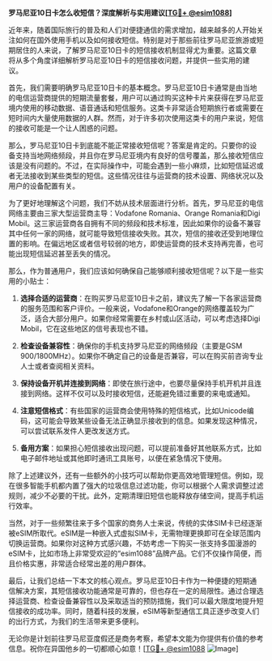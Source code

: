 **罗马尼亚10日卡怎么收短信？深度解析与实用建议[[TG💪+ @esim1088](https://t.me/s/esim1088)]**

近年来，随着国际旅行的普及和人们对便捷通信的需求增加，越来越多的人开始关注如何在国外使用手机以及如何接收短信。特别是对于那些前往罗马尼亚旅游或短期居住的人来说，了解罗马尼亚10日卡的短信接收机制显得尤为重要。这篇文章将从多个角度详细解析罗马尼亚10日卡的短信接收问题，并提供一些实用的建议。

首先，我们需要明确罗马尼亚10日卡的基本概念。罗马尼亚10日卡通常是由当地的电信运营商提供的短期流量套餐，用户可以通过购买这种卡片来获得在罗马尼亚境内使用的移动数据、语音通话和短信服务。这类卡非常适合短期旅行者或需要在短时间内大量使用数据的人群。然而，对于许多初次使用这类卡的用户来说，短信的接收可能是一个让人困惑的问题。

那么，罗马尼亚10日卡到底能不能正常接收短信呢？答案是肯定的。只要你的设备支持当地网络频段，并且你在罗马尼亚境内有良好的信号覆盖，那么接收短信应该是没有问题的。不过，在实际操作中，可能会遇到一些小麻烦，比如短信延迟或者无法接收到某些类型的短信。这些情况往往与运营商的技术设置、网络状况以及用户的设备配置有关。

为了更好地理解这个问题，我们不妨从技术层面进行分析。首先，罗马尼亚的电信网络主要由三家大型运营商主导：Vodafone Romania、Orange Romania和Digi Mobil。这三家运营商各自拥有不同的频段和技术标准，因此如果你的设备不兼容其中任何一家的网络，就可能导致短信接收失败。其次，短信的接收还受到地理位置的影响。在偏远地区或者信号较弱的地方，即使运营商的技术支持再完善，也可能出现短信延迟甚至丢失的情况。

那么，作为普通用户，我们应该如何确保自己能够顺利接收短信呢？以下是一些实用的小贴士：

1. **选择合适的运营商**：在购买罗马尼亚10日卡之前，建议先了解一下各家运营商的服务范围和客户评价。一般来说，Vodafone和Orange的网络覆盖较为广泛，适合大部分用户。如果你经常需要在乡村或山区活动，可以考虑选择Digi Mobil，它在这些地区的信号表现也不错。

2. **检查设备兼容性**：确保你的手机支持罗马尼亚的网络频段（主要是GSM 900/1800MHz）。如果你不确定自己的设备是否兼容，可以在购买前咨询专业人士或者查阅相关资料。

3. **保持设备开机并连接到网络**：即使在旅行途中，也要尽量保持手机开机并且连接到网络。这样不仅可以及时接收短信，还能避免错过重要的来电或通知。

4. **注意短信格式**：有些国家的运营商会使用特殊的短信格式，比如Unicode编码，这可能会导致某些设备无法正确显示接收到的信息。如果发现这种情况，可以尝试联系发件人更改发送方式。

5. **备用方案**：如果担心短信接收出现问题，可以提前准备好其他联系方式，比如电子邮件地址或其他即时通讯工具账号，以便在紧急情况下使用。

除了上述建议外，还有一些额外的小技巧可以帮助你更高效地管理短信。例如，现在很多智能手机都内置了强大的垃圾信息过滤功能，你可以根据个人需求调整过滤规则，减少不必要的干扰。此外，定期清理旧短信也能释放存储空间，提高手机运行效率。

当然，对于一些频繁往来于多个国家的商务人士来说，传统的实体SIM卡已经逐渐被eSIM所取代。eSIM是一种嵌入式虚拟SIM卡，无需物理更换即可在全球范围内切换运营商。如果你对这种方式感兴趣，不妨考虑一下购买一张支持多国漫游的eSIM卡，比如市场上非常受欢迎的“esim1088”品牌产品。它们不仅操作简便，而且价格实惠，非常适合经常出差的用户群体。

最后，让我们总结一下本文的核心观点。罗马尼亚10日卡作为一种便捷的短期通信解决方案，其短信接收功能通常是可靠的，但也存在一定的局限性。通过合理选择运营商、检查设备兼容性以及采取适当的预防措施，我们可以最大限度地提升短信接收的成功率。同时，随着科技的发展，eSIM等新型通信工具正逐步改变人们的出行方式，为我们的生活带来更多便利。

无论你是计划前往罗马尼亚度假还是商务考察，希望本文能为你提供有价值的参考信息。祝你在异国他乡的一切都顺心如意！[[TG💪+ @esim1088](https://t.me/s/esim1088) ![Image](https://i.postimg.cc/4NQfJmqS/Snipaste-2025-05-13-00-14-12.png)]